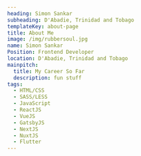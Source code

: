 ```yaml
---
heading: Simon Sankar
subheading: D'Abadie, Trinidad and Tobago
templateKey: about-page
title: About Me
image: /img/rubbersoul.jpg
name: Simon Sankar
Position: Frontend Developer
location: D'Abadie, Trinidad and Tobago
mainpitch:
  title: My Career So Far
  description: fun stuff
tags:
  - HTML/CSS
  - SASS/LESS
  - JavaScript
  - ReactJS
  - VueJS
  - GatsbyJS
  - NextJS
  - NuxtJS
  - Flutter
---
```

